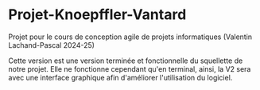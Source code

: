 # Projet-Knoepffler-Vantard
Projet pour le cours de conception agile de projets informatiques (Valentin Lachand-Pascal 2024-25)

Cette version est une version terminée et fonctionnelle du squellette de notre projet. Elle ne fonctionne cependant qu'en terminal, ainsi, la V2 sera avec une interface graphique afin d'améliorer l'utilisation du logiciel.